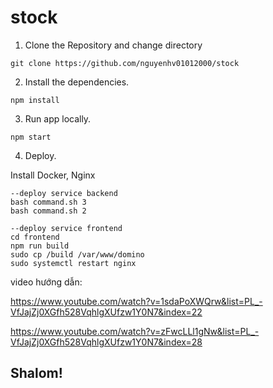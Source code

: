 # stock

1. Clone the Repository and change directory

```
git clone https://github.com/nguyenhv01012000/stock
```

2. Install the dependencies.

```
npm install
```

3. Run app locally.

```
npm start
```
4. Deploy.

Install Docker, Nginx

```
--deploy service backend
bash command.sh 3 
bash command.sh 2

--deploy service frontend
cd frontend
npm run build
sudo cp /build /var/www/domino 
sudo systemctl restart nginx
```
video hướng dẫn: 

https://www.youtube.com/watch?v=1sdaPoXWQrw&list=PL_-VfJajZj0XGfh528VqhlgXUfzw1Y0N7&index=22

https://www.youtube.com/watch?v=zFwcLLl1gNw&list=PL_-VfJajZj0XGfh528VqhlgXUfzw1Y0N7&index=28

## Shalom!

